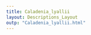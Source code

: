 ```yaml
---
title: Caladenia_lyallii
layout: Descriptions_Layout 
outp: "Caladenia_lyallii.html"
---
```



